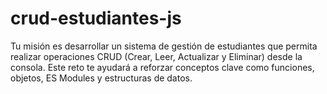 # crud-estudiantes-js
Tu misión es desarrollar un sistema de gestión de estudiantes que permita realizar operaciones CRUD (Crear, Leer, Actualizar y Eliminar) desde la consola.  Este reto te ayudará a reforzar conceptos clave como funciones, objetos, ES Modules y estructuras de datos.

